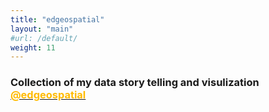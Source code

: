 ```yaml
---
title: "edgeospatial"
layout: "main"
#url: /default/
weight: 11
---
```


### Collection of my data story telling and visulization <a href="https://www.youtube.com/@edgeospatial"><font color="#ffbb00"> @edgeospatial</font> </a>
